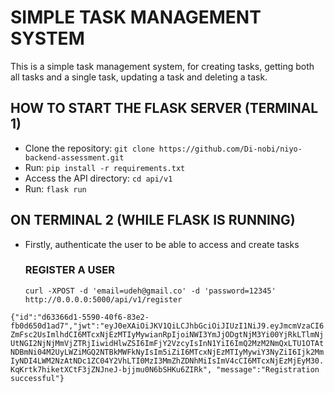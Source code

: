 # SIMPLE TASK MANAGEMENT SYSTEM
This is a simple task management system, for creating tasks, getting both all tasks and a single task, updating a task and deleting a task. 

## HOW TO START THE FLASK SERVER (TERMINAL 1)
* Clone the repository: `git clone https://github.com/Di-nobi/niyo-backend-assessment.git`
* Run: `pip install -r requirements.txt`
* Access the API directory: `cd api/v1`
* Run: `flask run`

## ON TERMINAL 2 (WHILE FLASK IS RUNNING)
* Firstly, authenticate the user to be able to access and create tasks
  ### REGISTER A USER
  ```
  curl -XPOST -d 'email=udeh@gmail.co' -d 'password=12345' http://0.0.0.0:5000/api/v1/register
`{"id":"d63366d1-5590-40f6-83e2-fb0d650d1ad7","jwt":"eyJ0eXAiOiJKV1QiLCJhbGciOiJIUzI1NiJ9.eyJmcmVzaCI6ZmFsc2UsImlhdCI6MTcxNjEzMTIyMywianRpIjoiNWI3YmJjODgtNjM3Yi00YjRkLTlmNjUtNGI2NjNjMmVjZTRjIiwidHlwZSI6ImFjY2VzcyIsInN1YiI6ImQ2MzM2NmQxLTU1OTAtNDBmNi04M2UyLWZiMGQ2NTBkMWFkNyIsIm5iZiI6MTcxNjEzMTIyMywiY3NyZiI6Ijk2MmIyNDI4LWM2NzAtNDc1ZC04Y2VhLTI0MzI3MmZhZDNhMiIsImV4cCI6MTcxNjEzMjEyM30.KqKrtk7hiketXCtF3jZNJneJ-bjjmu0N6bSHKu6ZIRk",
"message":"Registration successful"}`
```
